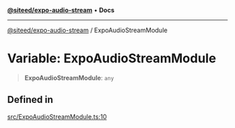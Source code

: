[**@siteed/expo-audio-stream**](../README.md) • **Docs**

***

[@siteed/expo-audio-stream](../README.md) / ExpoAudioStreamModule

# Variable: ExpoAudioStreamModule

> **ExpoAudioStreamModule**: `any`

## Defined in

[src/ExpoAudioStreamModule.ts:10](https://github.com/deeeed/expo-audio-stream/blob/d421de5250f9c4132b4bf62687e76e58b9781fa9/packages/expo-audio-stream/src/ExpoAudioStreamModule.ts#L10)
